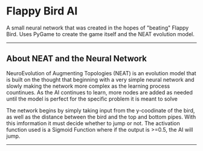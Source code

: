 # Flappy Bird AI

A small neural network that was created in the hopes of "beating" Flappy Bird. Uses PyGame to create the game itself and the NEAT evolution model.

---

## About NEAT and the Neural Network

NeuroEvolution of Augmenting Topologies (NEAT) is an evolution model that is built on the thought that beginning with a very simple neural network and slowly making the network more complex as the learning process countinues. As the AI continues to learn, more nodes are added as needed until the model is perfect for the specific problem it is meant to solve

The network begins by simply taking input from the y-coodinate of the bird, as well as the distance between the bird and the top and bottom pipes. With this imformation it must decide whether to jump or not. The activation function used is a Sigmoid Function where if the output is >=0.5, the AI will jump. 

---
